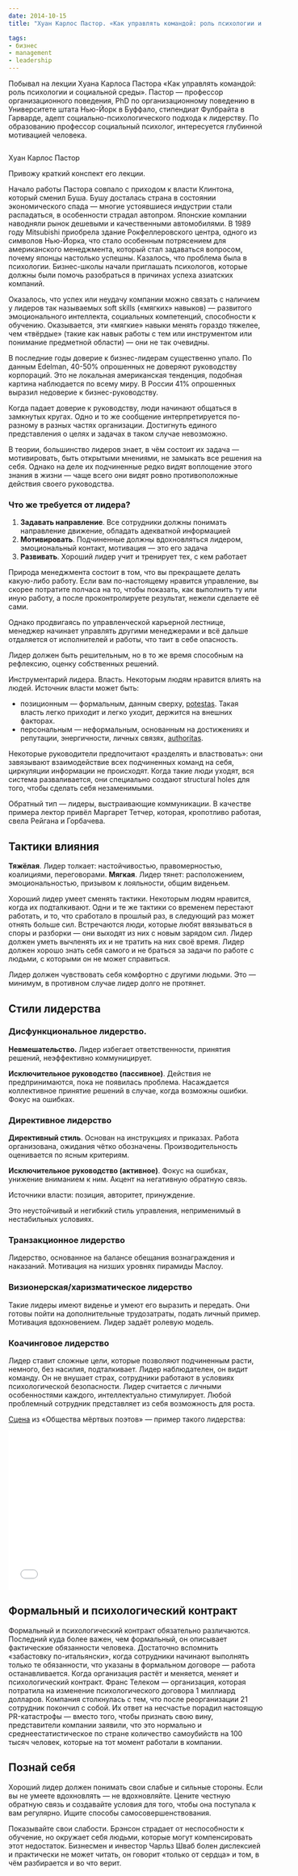 ```yaml
---
date: 2014-10-15
title: "Хуан Карлос Пастор. «Как управлять командой: роль психологии и социальной среды»"

tags:
- бизнес
- management
- leadership
---
```



Побывал на лекции Хуана Карлоса Пастора «Как управлять командой: роль психологии и социальной среды». Пастор — профессор организационного поведения, PhD по организационному поведению в Университете штата Нью-Йорк в Буффало, стипендиат Фулбрайта в Гарварде, адепт социально-психологического подхода к лидерству. По образованию профессор социальный психолог, интересуется глубинной мотивацией человека. 

<div class="illustration"><img src="/images/20140929-pastor.jpg" alt="" ></div>

<p class="legend legend--center">Хуан Карлос Пастор</p>

Привожу краткий конспект его лекции. 

<!-- more -->

Начало работы Пастора  совпало с приходом к власти Клинтона, который сменил Буша. Бушу досталась страна в состоянии экономического спада — многие устоявшиеся индустрии стали распадаться, в особенности страдал автопром. Японские компании наводняли рынок дешевыми и качественными автомобилями. В 1989 году Mitsubishi приобрела здание Рокфеллеровского центра, одного из символов Нью-Йорка, что стало особенным потрясением для американского менеджмента, который стал задаваться вопросом, почему японцы настолько успешны. Казалось, что проблема была в психологии. Бизнес-школы начали приглашать психологов, которые должны были помочь разобраться в причинах успеха азиатских компаний. 

Оказалось, что успех или неудачу компании можно связать с наличием у лидеров так называемых soft skills («мягких» навыков) — развитого эмоционального интеллекта, социальных компетенций, способности к обучению. Оказывается, эти «мягкие» навыки менять гораздо тяжелее, чем «твёрдые» (такие как навык работы с тем или инструментом или понимание предметной области) — они не так очевидны.

В последние годы доверие к бизнес-лидерам существенно упало. По данным Edelman, 40-50% опрошенных не доверяют руководству корпораций. Это не локальная американская тенденция, подобная картина наблюдается по всему миру. В России 41% опрошенных выразил недоверие к бизнес-руководству.

Когда падает доверие к руководству, люди начинают общаться в замкнутых кругах. Одно и то же сообщение интерпретируется по-разному в разных частях организации. Достигнуть единого представления о целях и задачах в таком случае невозможно.

В теории, большинство лидеров знает, в чём состоит их задача — мотивировать, быть открытыми мнениями, не замыкать все решения на себя. Однако на деле их подчиненные редко видят воплощение этого знания в жизни — чаще всего они видят ровно противоположные действия своего руководства.

### Что же требуется от лидера? 

1. **Задавать направление**. Все сотрудники должны понимать направление движение, обладать адекватной информацией
2. **Мотивировать**. Подчиненные должны вдохновляться лидером, эмоциональный контакт, мотивация — это его задача
3. **Развивать**. Хороший лидер учит и тренирует тех, с кем работает

Природа менеджмента состоит в том, что вы прекращаете делать какую-либо работу. Если вам по-настоящему нравится управление, вы скорее потратите полчаса на то, чтобы показать, как выполнить ту или иную работу, а после проконтролируете результат, нежели сделаете её сами.

Однако продвигаясь по управленческой карьерной лестнице, менеджер начинает управлять другими менеджерами и всё дальше отдаляется от исполнителей и работы, что таит в себе опасность.

Лидер должен быть решительным, но в то же время способным на рефлексию, оценку собственных решений.

Инструментарий лидера. 
Власть. Некоторым людям нравится влиять на людей. Источник власти может быть:

* позиционным — формальным, данным сверху, [potestas](https://en.wikipedia.org/wiki/Potestas). Такая власть легко приходит и легко уходит, держится на внешних факторах.
* персональным — неформальным, основанным на достижениях и репутации, энергичности, личных связях, [authoritas](https://en.wikipedia.org/wiki/Authoritas).

Некоторые руководители предпочитают «разделять и властвовать»: они завязывают взаимодействие всех подчиненных команд на себя, циркуляции информации не происходят. Когда такие люди уходят, вся система разваливается, они специально создают structural holes для того, чтобы сделать себя незаменимыми.

Обратный тип — лидеры, выстраивающие коммуникации. В качестве примера лектор привёл Маргарет Тетчер, которая, кропотливо работая, свела Рейгана и Горбачева.

## Тактики влияния

**Тяжёлая**. Лидер толкает: настойчивостью,  правомерностью, коалициями, переговорами.
**Мягкая**. Лидер тянет: расположением, эмоциональностью, призывом к лояльности, общим виденьем.

Хороший лидер умеет сменять тактики. Некоторым людям нравится, когда их подталкивают. Одни и те же тактики со временем перестают работать, и то, что сработало в прошлый раз, в следующий раз может отнять больше сил. Встречаются люди, которые любят ввязываться в споры и разборки — они выходят из них с новым зарядом сил. Лидер должен уметь вычленять их и не тратить на них своё время. Лидер должен хорошо знать себя самого и не браться за задачи по работе с людьми, с которыми он не может справиться.

Лидер должен чувствовать себя комфортно с другими людьми. Это — минимум, в противном случае лидер долго не протянет.

## Стили лидерства

### Дисфункциональное лидерство. 

**Невмешательство.** Лидер избегает ответственности, принятия решений, неэффективно коммуницирует.

**Исключительное руководство (пассивное)**. Действия не предпринимаются, пока не появилась проблема. Насаждается коллективное принятие решений в случае, когда возможны ошибки. Фокус на ошибках.

### Директивное лидерство

**Директивный стиль**. Основан на инструкциях и приказах. Работа организована, ожидания чётко обозначены. Производительность оценивается по ясным критериям.

**Исключительное руководство (активное)**. Фокус на ошибках, унижение вниманием к ним. Акцент на негативную обратную связь.

Источники власти: позиция, авторитет, принуждение.

Это неустойчивый и негибкий стиль управления, неприменимый в нестабильных условиях.

### Транзакционное лидерство

Лидерство, основанное на балансе обещания вознаграждения и наказаний. Мотивация на низших уровнях пирамиды Маслоу.

### Визионерская/харизматическое лидерство

Такие лидеры имеют виденье и умеют его выразить и передать. Они готовы пойти на дополнительные трудозатраты, подать личный пример. Мотивация вдохновением. Лидер задаёт ролевую модель.

### Коачинговое лидерство

Лидер ставит сложные цели, которые позволяют подчиненным расти, немного, без насилия, подталкивает. Лидер наблюдателен, он видит команду. Он не внушает страх, сотрудники работают в условиях психологической безопасности. Лидер считается с личными особенностями каждого, интеллектуально стимулирует. Любой проблемный сотрудник представляет из себя возможность для роста.

[Сцена](https://www.youtube.com/watch?v=S6xyHna-NuM) из «Общества мёртвых поэтов» — пример такого лидерства:

<iframe width="560" height="315" src="//www.youtube.com/embed/S6xyHna-NuM" frameborder="0" allowfullscreen></iframe>


## Формальный и психологический контракт
Формальный и психологический контракт обязательно различаются. Последний куда более важен, чем формальный, он описывает фактические обязанности человека. Достаточно вспомнить  «забастовку по-итальянски», когда сотрудники начинают выполнять только те обязанности, что указаны в формальном договоре — работа останавливается. Когда организация растёт и меняется, меняет и психологический контракт. Франс Телеком — организация, которая потратила на изменение психологического договора 1 миллиард долларов. Компания столкнулась с тем, что после реорганизации 21 сотрудник покончил с собой. Их ответ на несчастье порадил настоящую PR-катастрофы — вместо того, чтобы признать свою вину, представители компании заявили, что это нормально и среднеестатистическое по стране количество самоубийств на 100 тысяч человек, которые на тот момент работали в компании.

## Познай себя

Хороший лидер должен понимать свои слабые и сильные стороны. Если вы не умеете вдохновлять — не вдохновляйте. Цените честную обратную связь и создавайте условия для того, чтобы она поступала к вам регулярно. Ищите способы самосовершенствования.

Показывайте свои слабости. Брэнсон страдает от неспособности к обучение, но окружает себя людьми, которые могут компенсировать этот недостаток. Бизнесмен и инвестор Чарльз Шваб болен дислексией и практически не может читать, он говорит «только от сердца» и том, в чём разбирается и во что верит.
